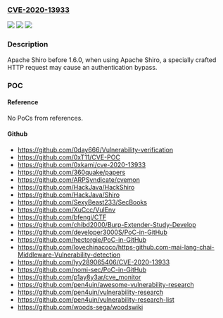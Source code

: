 ### [CVE-2020-13933](https://cve.mitre.org/cgi-bin/cvename.cgi?name=CVE-2020-13933)
![](https://img.shields.io/static/v1?label=Product&message=Apache%20Shiro&color=blue)
![](https://img.shields.io/static/v1?label=Version&message=n%2Fa&color=blue)
![](https://img.shields.io/static/v1?label=Vulnerability&message=Information%20Disclosure&color=brighgreen)

### Description

Apache Shiro before 1.6.0, when using Apache Shiro, a specially crafted HTTP request may cause an authentication bypass.

### POC

#### Reference
No PoCs from references.

#### Github
- https://github.com/0day666/Vulnerability-verification
- https://github.com/0xT11/CVE-POC
- https://github.com/0xkami/cve-2020-13933
- https://github.com/360quake/papers
- https://github.com/ARPSyndicate/cvemon
- https://github.com/HackJava/HackShiro
- https://github.com/HackJava/Shiro
- https://github.com/SexyBeast233/SecBooks
- https://github.com/XuCcc/VulEnv
- https://github.com/bfengj/CTF
- https://github.com/chibd2000/Burp-Extender-Study-Develop
- https://github.com/developer3000S/PoC-in-GitHub
- https://github.com/hectorgie/PoC-in-GitHub
- https://github.com/lovechinacoco/https-github.com-mai-lang-chai-Middleware-Vulnerability-detection
- https://github.com/lyy289065406/CVE-2020-13933
- https://github.com/nomi-sec/PoC-in-GitHub
- https://github.com/p1ay8y3ar/cve_monitor
- https://github.com/pen4uin/awesome-vulnerability-research
- https://github.com/pen4uin/vulnerability-research
- https://github.com/pen4uin/vulnerability-research-list
- https://github.com/woods-sega/woodswiki

